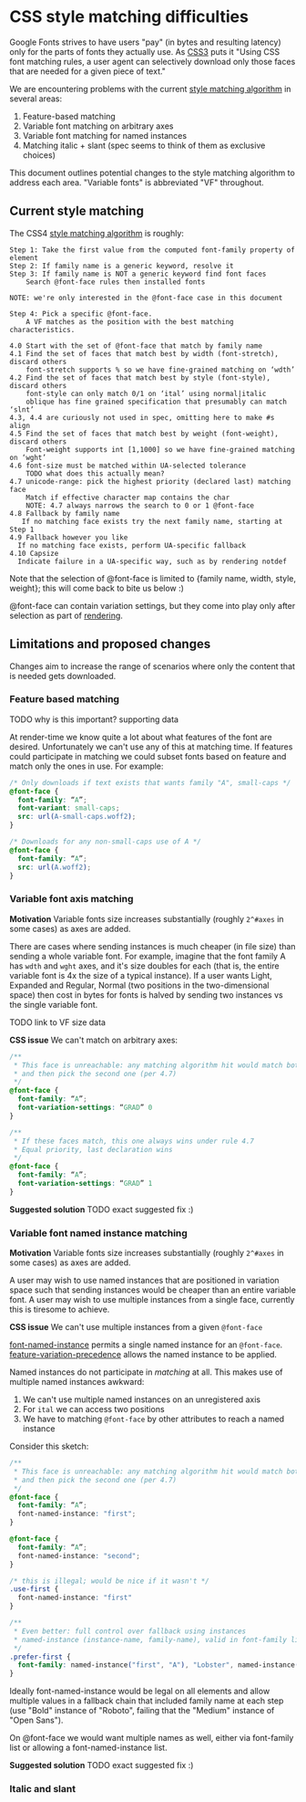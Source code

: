 # CSS style matching difficulties

Google Fonts strives to have users "pay" (in bytes and resulting latency) only for the parts of fonts they actually use. As [CSS3](https://www.w3.org/TR/css-fonts-3/#font-face-rule) puts it "Using CSS font matching rules, a user agent can selectively download only those faces that are needed for a given piece of text."

We are encountering problems with the current [style matching algorithm](https://www.w3.org/TR/css-fonts-4/#font-style-matching) in several areas:

1.  Feature-based matching
1.  Variable font matching on arbitrary axes
1.  Variable font matching for named instances
1.  Matching italic + slant (spec seems to think of them as exclusive choices)

This document outlines potential changes to the style matching algorithm to address each area. "Variable fonts" is abbreviated "VF" throughout.

## Current style matching
The CSS4 [style matching algorithm](https://www.w3.org/TR/css-fonts-4/#font-style-matching) is roughly:

```
Step 1: Take the first value from the computed font-family property of element
Step 2: If family name is a generic keyword, resolve it
Step 3: If family name is NOT a generic keyword find font faces
    Search @font-face rules then installed fonts

NOTE: we're only interested in the @font-face case in this document

Step 4: Pick a specific @font-face. 
    A VF matches as the position with the best matching characteristics.

4.0 Start with the set of @font-face that match by family name 
4.1 Find the set of faces that match best by width (font-stretch), discard others
    font-stretch supports % so we have fine-grained matching on ‘wdth’
4.2 Find the set of faces that match best by style (font-style), discard others
    font-style can only match 0/1 on ‘ital’ using normal|italic
    oblique has fine grained specification that presumably can match ‘slnt’ 
4.3, 4.4 are curiously not used in spec, omitting here to make #s align
4.5 Find the set of faces that match best by weight (font-weight), discard others
    Font-weight supports int [1,1000] so we have fine-grained matching on ‘wght’
4.6 font-size must be matched within UA-selected tolerance
    TODO what does this actually mean?
4.7 unicode-range: pick the highest priority (declared last) matching face
    Match if effective character map contains the char
    NOTE: 4.7 always narrows the search to 0 or 1 @font-face
4.8 Fallback by family name
   If no matching face exists try the next family name, starting at Step 1
4.9 Fallback however you like
  If no matching face exists, perform UA-specific fallback
4.10 Capsize
  Indicate failure in a UA-specific way, such as by rendering notdef
```

Note that the selection of @font-face is limited to {family name, width, style, weight}; this will come back to bite us below :)

@font-face can contain variation settings, but they come into play only after selection as part of [rendering](https://www.w3.org/TR/css-fonts-4/#font-rend-desc).

## Limitations and proposed changes

Changes aim to increase the range of scenarios where only the content that is needed gets downloaded.

### Feature based matching

TODO why is this important? supporting data

At render-time we know quite a lot about what features of the font are desired. Unfortunately we can't use any of this at matching time. If features could participate in matching we could subset fonts based on feature and match only the ones in use. For example:

```css
/* Only downloads if text exists that wants family "A", small-caps */
@font-face {
  font-family: “A”;
  font-variant: small-caps;
  src: url(A-small-caps.woff2);
}

/* Downloads for any non-small-caps use of A */
@font-face {
  font-family: “A”;
  src: url(A.woff2);
}
```

### Variable font axis matching

**Motivation** Variable fonts size increases substantially (roughly `2^#axes` in some cases) as axes are added.

There are cases where sending instances is much cheaper (in file size) than sending a whole variable font. For example, imagine that the font family A has `wdth` and `wght` axes, and it's size doubles for each (that is, the entire variable font is 4x the size of a typical instance). If a user wants Light, Expanded and Regular, Normal (two positions in the two-dimensional space) then cost in bytes for fonts is halved by sending two instances vs the single variable font.

TODO link to VF size data

**CSS issue** We can't match on arbitrary axes:

```css
/**
 * This face is unreachable: any matching algorithm hit would match both faces
 * and then pick the second one (per 4.7)
 */
@font-face {
  font-family: “A”;
  font-variation-settings: “GRAD” 0
}

/**
 * If these faces match, this one always wins under rule 4.7
 * Equal priority, last declaration wins
 */
@font-face {
  font-family: “A”;
  font-variation-settings: “GRAD” 1
}
```

**Suggested solution** TODO exact suggested fix :)

### Variable font named instance matching

**Motivation** Variable fonts size increases substantially (roughly `2^#axes` in some cases) as axes are added.

A user may wish to use named instances that are positioned in variation space such that sending instances would be cheaper than an entire variable font. A user may wish to use multiple instances from a single face, currently this is tiresome to achieve.

**CSS issue** We can't use multiple instances from a given `@font-face`

[font-named-instance](https://www.w3.org/TR/css-fonts-4/#font-named-instance) permits a single named instance for an `@font-face`. [feature-variation-precedence](https://www.w3.org/TR/css-fonts-4/#feature-variation-precedence) allows the named instance to be applied.

Named instances do not participate in *matching* at all. This makes use of multiple named instances awkward:

1.  We can't use multiple named instances on an unregistered axis
  1.  For `ital` we can access two positions
1.  We have to matching `@font-face` by other attributes to reach a named instance

Consider this sketch:

```css
/**
 * This face is unreachable: any matching algorithm hit would match both faces
 * and then pick the second one (per 4.7)
 */
@font-face {
  font-family: “A”;
  font-named-instance: "first";
}

@font-face {
  font-family: “A”;
  font-named-instance: "second";
}

/* this is illegal; would be nice if it wasn't */
.use-first {
  font-named-instance: "first"
}

/**
 * Even better: full control over fallback using instances
 * named-instance (instance-name, family-name), valid in font-family list
 */
.prefer-first {
  font-family: named-instance("first", "A"), "Lobster", named-instance("second", "A");
}
```

Ideally font-named-instance would be legal on all elements and allow multiple values in a fallback chain that included family name at each step (use "Bold" instance of "Roboto", failing that the "Medium" instance of "Open Sans").

On @font-face we would want multiple names as well, either via font-family list or allowing a font-named-instance list.

**Suggested solution** TODO exact suggested fix :)

### Italic and slant
